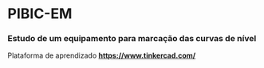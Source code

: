 # PIBIC-EM
### Estudo de um equipamento para marcação das curvas de nível

Plataforma de aprendizado **<https://www.tinkercad.com/>**